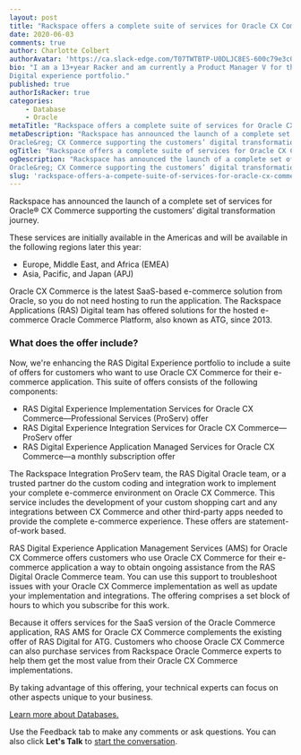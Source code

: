 ```yaml
---
layout: post
title: "Rackspace offers a complete suite of services for Oracle CX Commerce"
date: 2020-06-03
comments: true
author: Charlotte Colbert
authorAvatar: 'https://ca.slack-edge.com/T07TWTBTP-U0DLJC8ES-600c79e3c0b5-512'
bio: "I am a 13+year Racker and am currently a Product Manager V for the Rackspace Application Services (RAS)
Digital experience portfolio."
published: true
authorIsRacker: true
categories:
    - Database
    - Oracle
metaTitle: "Rackspace offers a complete suite of services for Oracle CX Commerce"
metaDescription: "Rackspace has announced the launch of a complete set of services for
Oracle&reg; CX Commerce supporting the customers’ digital transformation journey."
ogTitle: "Rackspace offers a complete suite of services for Oracle CX Commerce"
ogDescription: "Rackspace has announced the launch of a complete set of services for
Oracle&reg; CX Commerce supporting the customers’ digital transformation journey."
slug: 'rackspace-offers-a-compete-suite-of-services-for-oracle-cx-commerce.md'
---
```


Rackspace has announced the launch of a complete set of services for Oracle&reg; CX
Commerce supporting the customers’ digital transformation journey.

<!--more-->

These services are initially available in the Americas and will be available in
the following regions later this year:

- Europe, Middle East, and Africa (EMEA)
- Asia, Pacific, and Japan (APJ)

Oracle CX Commerce is the latest SaaS-based e-commerce solution from Oracle,
so you do not need hosting to run the application. The Rackspace Applications
(RAS) Digital team has offered solutions for the hosted e-commerce Oracle
Commerce Platform, also known as ATG, since 2013.

### What does the offer include?

Now, we're enhancing the RAS Digital Experience portfolio to include a suite of
offers for customers who want to use Oracle CX Commerce for their e-commerce
application. This suite of offers consists of the following components:

- RAS Digital Experience Implementation Services for Oracle CX Commerce&mdash;Professional Services (ProServ) offer
- RAS Digital Experience Integration Services for Oracle CX Commerce&mdash;ProServ offer
- RAS Digital Experience Application Managed Services for Oracle CX Commerce&mdash;a monthly subscription offer

The Rackspace Integration ProServ team, the RAS Digital Oracle team, or a trusted
partner do the custom coding and integration work to implement your complete
e-commerce environment on Oracle CX Commerce. This service includes the
development of your custom shopping cart and any integrations between CX Commerce
and other third-party apps needed to provide the complete e-commerce experience.
These offers are statement-of-work based.

RAS Digital Experience Application Management Services (AMS) for Oracle CX
Commerce offers customers who use Oracle CX Commerce for their e-commerce
application a way to obtain ongoing assistance from the RAS Digital Oracle
Commerce team. You can use this support to troubleshoot issues with your Oracle
CX Commerce implementation as well as update your implementation and integrations.
The offering comprises a set block of hours to which you subscribe for this
work.

Because it offers services for the SaaS version of the Oracle Commerce
application, RAS AMS for Oracle CX Commerce complements the existing offer of
RAS Digital for ATG. Customers who choose Oracle CX Commerce can also purchase
services from Rackspace Oracle Commerce experts to help them get the most value
from their Oracle CX Commerce implementations.

By taking advantage of this offering, your technical experts can focus on other
aspects unique to your business.

<a class="cta red" id="cta" href="https://www.rackspace.com/dba-services">Learn more about Databases.</a>

Use the Feedback tab to make any comments or ask questions. You can also click
**Let's Talk** to [start the conversation](https://www.rackspace.com/).

